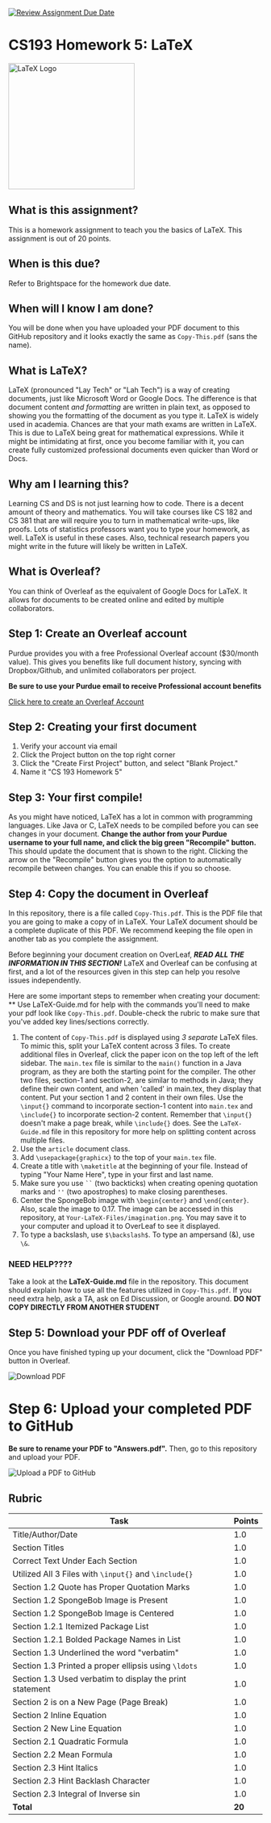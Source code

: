 [![Review Assignment Due Date](https://classroom.github.com/assets/deadline-readme-button-24ddc0f5d75046c5622901739e7c5dd533143b0c8e959d652212380cedb1ea36.svg)](https://classroom.github.com/a/I4sjCFzH)
# CS193 Homework 5: LaTeX

<img src="https://upload.wikimedia.org/wikipedia/commons/9/92/LaTeX_logo.svg" alt="LaTeX Logo" width="250">

## What is this assignment?

This is a homework assignment to teach you the basics of LaTeX.  This assignment is out of 20 points.

## When is this due?

Refer to Brightspace for the homework due date.

## When will I know I am done?

You will be done when you have uploaded your PDF document to this GitHub repository and it looks exactly the same as `Copy-This.pdf` (sans the name).

## What is LaTeX?

LaTeX (pronounced "Lay Tech" or "Lah Tech") is a way of creating documents, just like Microsoft Word or Google Docs.  The difference is that document content *and formatting* are written in plain text, as opposed to showing you the formatting of the document as you type it.  LaTeX is widely used in academia.  Chances are that your math exams are written in LaTeX.  This is due to LaTeX being great for mathematical expressions.  While it might be intimidating at first, once you become familiar with it, you can create fully customized professional documents even quicker than Word or Docs.   

## Why am I learning this?

Learning CS and DS is not just learning how to code.  There is a decent amount of theory and mathematics.  You will take courses like CS 182 and CS 381 that are will require you to turn in mathematical write-ups, like proofs.  Lots of statistics professors want you to type your homework, as well.  LaTeX is useful in these cases.  Also, technical research papers you might write in the future will likely be written in LaTeX.  

## What is Overleaf?

You can think of Overleaf as the equivalent of Google Docs for LaTeX.  It allows for documents to be created online and edited by multiple collaborators.

## Step 1: Create an Overleaf account

Purdue provides you with a free Professional Overleaf account ($30/month value).  This gives you benefits like full document history, syncing with Dropbox/Github, and unlimited collaborators per project.  

**Be sure to use your Purdue email to receive Professional account benefits**

[Click here to create an Overleaf Account](https://www.overleaf.com/edu/purdue)

## Step 2: Creating your first document

1. Verify your account via email
2. Click the Project button on the top right corner
3. Click the "Create First Project" button, and select "Blank Project."  
4. Name it "CS 193 Homework 5" 

## Step 3: Your first compile!

As you might have noticed, LaTeX has a lot in common with programming languages.  Like Java or C, LaTeX needs to be compiled before you can see changes in your document.  **Change the author from your Purdue username to your full name, and click the big green "Recompile" button.**  This should update the document that is shown to the right.  Clicking the arrow on the "Recompile" button gives you the option to automatically recompile between changes.  You can enable this if you so choose.

## Step 4: Copy the document in Overleaf

In this repository, there is a file called `Copy-This.pdf`.  This is the PDF file that you are going to make a copy of in LaTeX.  Your LaTeX document should be a complete duplicate of this PDF. We recommend keeping the file open in another tab as you complete the assignment.

Before beginning your document creation on OverLeaf, ***READ ALL THE INFORMATION IN THIS SECTION!*** LaTeX and Overleaf can be confusing at first, and a lot of the resources given in this step can help you resolve issues independently.

Here are some important steps to remember when creating your document: \
** Use LaTeX-Guide.md for help with the commands you'll need to make your pdf look like `Copy-This.pdf`. Double-check the rubric to make sure that you've added key lines/sections correctly. 

1. The content of `Copy-This.pdf` is displayed using _3 separate_ LaTeX files. To mimic this, split your LaTeX content across 3 files.  To create additional files in Overleaf, click the paper icon on the top left of the left sidebar.  The `main.tex` file is similar to the `main()` function in a Java program, as they are both the starting point for the compiler.  The other two files, section-1 and section-2, are similar to methods in Java; they define their own content, and when 'called' in main.tex, they display that content. Put your section 1 and 2 content in their own files.  Use the `\input{}` command to incorporate section-1 content into `main.tex` and `\include{}` to incorporate section-2 content.  Remember that `\input{}` doesn't make a page break, while `\include{}` does.  See the `LaTeX-Guide.md` file in this repository for more help on splitting content across multiple files.
2. Use the `article` document class.
3. Add `\usepackage{graphicx}` to the top of your `main.tex` file.
4. Create a title with `\maketitle` at the beginning of your file.  Instead of typing "Your Name Here", type in your first and last name.
5. Make sure you use ``` `` ``` (two backticks) when creating opening quotation marks and `''` (two apostrophes) to make closing parentheses. 
6. Center the SpongeBob image with `\begin{center}` and `\end{center}`.  Also, scale the image to 0.17. The image can be accessed in this repository, at `Your-LaTeX-Files/imagination.png`. You may save it to your computer and upload it to OverLeaf to see it displayed. 
7. To type a backslash, use `$\backslash$`.  To type an ampersand (&), use `\&`.


### NEED HELP????

Take a look at the **LaTeX-Guide.md** file in the repository.  This document should explain how to use all the features utilized in `Copy-This.pdf`.  If you need extra help, ask a TA, ask on Ed Discussion, or Google around.  **DO NOT COPY DIRECTLY FROM ANOTHER STUDENT**

## Step 5: Download your PDF off of Overleaf

Once you have finished typing up your document, click the "Download PDF" button in Overleaf.

![Download PDF](https://user-images.githubusercontent.com/25762130/97811772-a9fcb280-1c4a-11eb-8c53-7cb498ed12ec.png)

# Step 6: Upload your completed PDF to GitHub

**Be sure to rename your PDF to "Answers.pdf".**  Then, go to this repository and upload your PDF.

![Upload a PDF to GitHub](https://user-images.githubusercontent.com/25762130/97811705-46728500-1c4a-11eb-8ffb-06e682b0c841.png)

## Rubric

| Task                                                      | Points |
| -----                                                     | ------ |
| Title/Author/Date                                         | 1.0    |
| Section Titles                                            | 1.0    |
| Correct Text Under Each Section                           | 1.0    |
| Utilized All 3 Files with `\input{}` and `\include{}`     | 1.0    |
| Section 1.2 Quote has Proper Quotation Marks              | 1.0    |
| Section 1.2 SpongeBob Image is Present                    | 1.0    |
| Section 1.2 SpongeBob Image is Centered                   | 1.0    |
| Section 1.2.1 Itemized Package List                       | 1.0    |
| Section 1.2.1 Bolded Package Names in List                | 1.0    |
| Section 1.3 Underlined the word "verbatim"                | 1.0    |
| Section 1.3 Printed a proper ellipsis using `\ldots`      | 1.0    |
| Section 1.3 Used verbatim to display the print statement  | 1.0    |
| Section 2 is on a New Page (Page Break)                   | 1.0    |
| Section 2 Inline Equation                                 | 1.0    |
| Section 2 New Line Equation                               | 1.0    |
| Section 2.1 Quadratic Formula                             | 1.0    |
| Section 2.2 Mean Formula                                  | 1.0    |
| Section 2.3 Hint Italics                                  | 1.0    |
| Section 2.3 Hint Backlash Character                       | 1.0    |
| Section 2.3 Integral of Inverse sin                       | 1.0    |
| **Total**                                                 | **20** |
